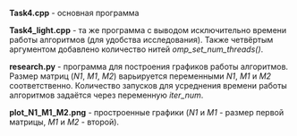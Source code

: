 **Task4.cpp** - основная программа

**Task4_light.cpp** - та же программа с выводом исключительно времени работы алгоритмов (для удобства исследования). Также четвёртым аргументом добавлено количество нитей *omp_set_num_threads()*.

**research.py** - программа для построения графиков работы алгоритмов. Размер матриц (*N1*, *M1*, *M2*) варьируется переменными *N1*, *M1* и *M2* соответственно. Количество запусков для усреднения времени работы алгоритмов задаётся через переменную *iter_num*.

**plot_N1_M1_M2.png** - простроенные графики (*N1* и *M1* - размер первой матрицы, *M1* и *M2* - второй).
